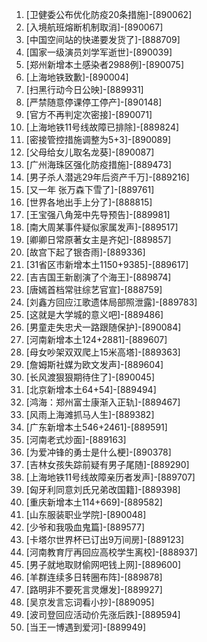 
1. [卫健委公布优化防疫20条措施]-[890062]
1. [入境航班熔断机制取消]-[890067]
1. [中国空间站的快递要发货了]-[888709]
1. [国家一级演员刘学军逝世]-[890039]
1. [郑州新增本土感染者2988例]-[890075]
1. [上海地铁致歉]-[890004]
1. [扫黑行动今日公映]-[889931]
1. [严禁随意停课停工停产]-[890148]
1. [官方不再判定次密接]-[890071]
1. [上海地铁11号线故障已排除]-[889824]
1. [密接管控措施调整为5+3]-[890089]
1. [父母给女儿取名龙葵]-[890087]
1. [广州海珠区强化防疫措施]-[889473]
1. [男子杀人潜逃29年后资产千万]-[889216]
1. [又一年 张万森下雪了]-[889761]
1. [世界各地出手上分了]-[888815]
1. [王宝强八角笼中先导预告]-[889981]
1. [南大周某事件疑似家属发声]-[889517]
1. [卿卿日常原著女主是齐妃]-[889857]
1. [故宫下起了银杏雨]-[889336]
1. [31省区市新增本土1150+9385]-[889617]
1. [吉吉国王新剧演了个海王]-[889874]
1. [唐嫣首档常驻综艺官宣]-[888759]
1. [刘鑫方回应江歌遗体局部照泄露]-[889783]
1. [这就是大学城的意义吧]-[889486]
1. [男童走失忠犬一路跟随保护]-[890084]
1. [河南新增本土124+2881]-[889607]
1. [母女吵架双双爬上15米高塔]-[889363]
1. [詹姆斯社媒为欧文发声]-[889604]
1. [长风渡狠狠期待住了]-[890045]
1. [北京新增本土64+54]-[889494]
1. [鸿海：郑州富士康渐入正轨]-[889467]
1. [风雨上海滩抓马人生]-[889382]
1. [广东新增本土546+2461]-[889591]
1. [河南老式炒面]-[889163]
1. [为爱冲锋的勇士是什么梗]-[890378]
1. [吉林女孩失踪前疑有男子尾随]-[889290]
1. [上海地铁11号线故障亲历者发声]-[889707]
1. [匈牙利同意刘氏兄弟改国籍]-[889398]
1. [重庆新增本土114+669]-[889582]
1. [山东服装职业学院]-[890048]
1. [少爷和我吸血鬼篇]-[889577]
1. [卡塔尔世界杯已订出9万间房]-[889123]
1. [河南教育厅再回应高校学生离校]-[888937]
1. [男子就地取财偷网吧钱上网]-[889600]
1. [羊群连续多日转圈布阵]-[889878]
1. [路明非不要死言灵爆发]-[889927]
1. [吴京发言忘词看小抄]-[889095]
1. [波司登回应活动价先涨后跌]-[889594]
1. [当王一博遇到爱河]-[889949]